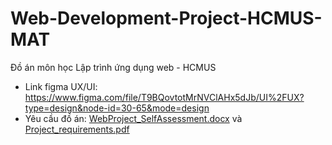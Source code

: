# Web-Development-Project-HCMUS-MAT
Đồ án môn học Lập trình ứng dụng web - HCMUS
- Link figma UX/UI: https://www.figma.com/file/T9BQovtotMrNVClAHx5dJb/UI%2FUX?type=design&node-id=30-65&mode=design
- Yêu cầu đồ án: 
[WebProject_SelfAssessment.docx](https://github.com/huethanh-2805/Book-Store-Website/files/14150837/WebProject_SelfAssessment.docx) và 
[Project_requirements.pdf](https://github.com/huethanh-2805/Book-Store-Website/files/14150838/Project_requirements.pdf)
